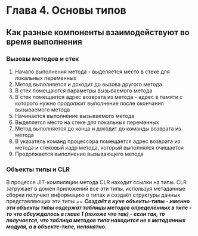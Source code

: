 # Глава 4. Основы типов

## Как разные компоненты взаимодействуют во время выполнения

### Вызовы методов и стек

1. Начало выполнения метода - выделяется место в стеке для локальных переменных
2. Метод выполняется и доходит до вызова другого метода
3. В стек помещаются параметры вызываемого метода
4. В стек помещается адрес возврата из метода - адрес в памяти с которого нужно продолжит выполнение после окончания вызываемого метода
5. Начинается выполнение вызываемого метода
6. Выделяется место на стеке для локальных переменных
7. Метод выполняется до конца и доходит до команды возврата из метода
8. В указатель команд процессора помещается адрес возврата из метода и стековый кадр метода, который выполнялся очищается
9. Продолжается выполнение вызывающего метода

### Объекты типы и CLR

В процессе JIT-компиляции метода CLR находит ссылки на типы. CLR загружает в домен приложений все эти типы, используя метаданные сборки получает информацию о типах и создаёт структуры данных представляющих эти типы == _**Создаёт в куче объекты-типы - именно эти объекты типы содержат таблицы методов определённых в типе - то что обсуждалось в главе 1 (похоже что так) - если так, то получается, что таблица методов типа находится не в метаданных модуля, а в объекте-типе, непонятно.**_
